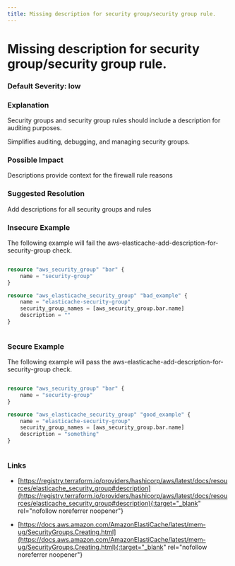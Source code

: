 ```yaml
---
title: Missing description for security group/security group rule.
---
```


# Missing description for security group/security group rule.

### Default Severity: <span class="severity low">low</span>

### Explanation

Security groups and security group rules should include a description for auditing purposes.

Simplifies auditing, debugging, and managing security groups.

### Possible Impact
Descriptions provide context for the firewall rule reasons

### Suggested Resolution
Add descriptions for all security groups and rules


### Insecure Example

The following example will fail the aws-elasticache-add-description-for-security-group check.
```terraform

resource "aws_security_group" "bar" {
	name = "security-group"
}

resource "aws_elasticache_security_group" "bad_example" {
	name = "elasticache-security-group"
	security_group_names = [aws_security_group.bar.name]
	description = ""
}
		
```



### Secure Example

The following example will pass the aws-elasticache-add-description-for-security-group check.
```terraform

resource "aws_security_group" "bar" {
	name = "security-group"
}

resource "aws_elasticache_security_group" "good_example" {
	name = "elasticache-security-group"
	security_group_names = [aws_security_group.bar.name]
	description = "something"
}
	
```



### Links


- [https://registry.terraform.io/providers/hashicorp/aws/latest/docs/resources/elasticache_security_group#description](https://registry.terraform.io/providers/hashicorp/aws/latest/docs/resources/elasticache_security_group#description){:target="_blank" rel="nofollow noreferrer noopener"}

- [https://docs.aws.amazon.com/AmazonElastiCache/latest/mem-ug/SecurityGroups.Creating.html](https://docs.aws.amazon.com/AmazonElastiCache/latest/mem-ug/SecurityGroups.Creating.html){:target="_blank" rel="nofollow noreferrer noopener"}



